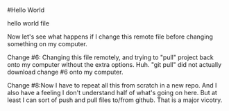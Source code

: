 #Hello World

hello world file

Now let's see what happens if I change this remote file before changing something on my computer.

Change #6: Changing this file remotely, and trying to "pull" project back onto my computer without the extra options. Huh. "git pull" did not actually download change #6 onto my computer.

Change #8:Now I have to repeat all this from scratch in a new repo. And I also have a feeling I don't understand half of what's going on here. But at least I can sort of push and pull files to/from github. That is a major vicotry.
